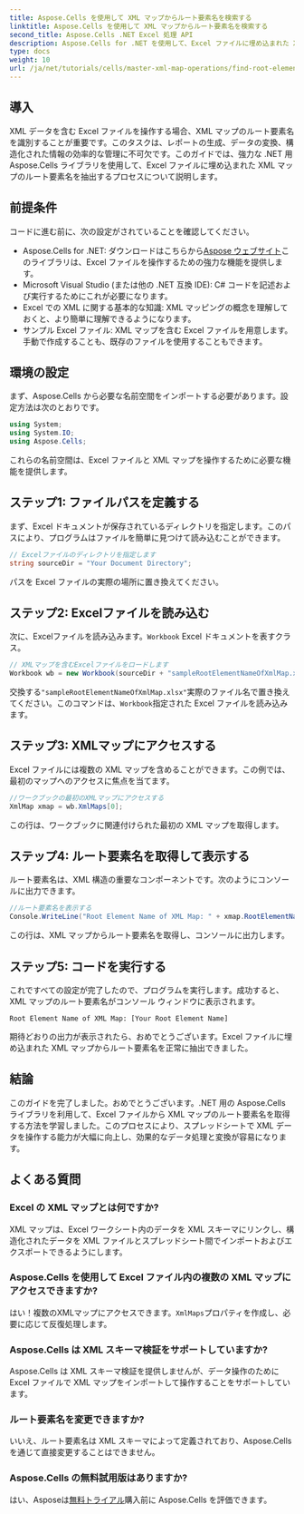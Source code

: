 ```yaml
---
title: Aspose.Cells を使用して XML マップからルート要素名を検索する
linktitle: Aspose.Cells を使用して XML マップからルート要素名を検索する
second_title: Aspose.Cells .NET Excel 処理 API
description: Aspose.Cells for .NET を使用して、Excel ファイルに埋め込まれた XML マップのルート要素名を効率的に取得する方法を説明します。このステップ バイ ステップ ガイドでは、Excel ドキュメントの読み込み手順を説明します。
type: docs
weight: 10
url: /ja/net/tutorials/cells/master-xml-map-operations/find-root-element-name-from-xml-map/
---
```

## 導入

XML データを含む Excel ファイルを操作する場合、XML マップのルート要素名を識別することが重要です。このタスクは、レポートの生成、データの変換、構造化された情報の効率的な管理に不可欠です。このガイドでは、強力な .NET 用 Aspose.Cells ライブラリを使用して、Excel ファイルに埋め込まれた XML マップのルート要素名を抽出するプロセスについて説明します。

## 前提条件

コードに進む前に、次の設定がされていることを確認してください。
- Aspose.Cells for .NET: ダウンロードはこちらから[Aspose ウェブサイト](https://releases.aspose.com/cells/net/)このライブラリは、Excel ファイルを操作するための強力な機能を提供します。
- Microsoft Visual Studio (または他の .NET 互換 IDE): C# コードを記述および実行するためにこれが必要になります。
- Excel での XML に関する基本的な知識: XML マッピングの概念を理解しておくと、より簡単に理解できるようになります。
- サンプル Excel ファイル: XML マップを含む Excel ファイルを用意します。手動で作成することも、既存のファイルを使用することもできます。

## 環境の設定
まず、Aspose.Cells から必要な名前空間をインポートする必要があります。設定方法は次のとおりです。

```csharp
using System;
using System.IO;
using Aspose.Cells;
```

これらの名前空間は、Excel ファイルと XML マップを操作するために必要な機能を提供します。

## ステップ1: ファイルパスを定義する
まず、Excel ドキュメントが保存されているディレクトリを指定します。このパスにより、プログラムはファイルを簡単に見つけて読み込むことができます。

```csharp
// Excelファイルのディレクトリを指定します
string sourceDir = "Your Document Directory";
```

パスを Excel ファイルの実際の場所に置き換えてください。

## ステップ2: Excelファイルを読み込む
次に、Excelファイルを読み込みます。`Workbook` Excel ドキュメントを表すクラス。

```csharp
// XMLマップを含むExcelファイルをロードします
Workbook wb = new Workbook(sourceDir + "sampleRootElementNameOfXmlMap.xlsx");
```

交換する`"sampleRootElementNameOfXmlMap.xlsx"`実際のファイル名で置き換えてください。このコマンドは、`Workbook`指定された Excel ファイルを読み込みます。

## ステップ3: XMLマップにアクセスする
Excel ファイルには複数の XML マップを含めることができます。この例では、最初のマップへのアクセスに焦点を当てます。

```csharp
//ワークブックの最初のXMLマップにアクセスする
XmlMap xmap = wb.XmlMaps[0];
```

この行は、ワークブックに関連付けられた最初の XML マップを取得します。

## ステップ4: ルート要素名を取得して表示する
ルート要素名は、XML 構造の重要なコンポーネントです。次のようにコンソールに出力できます。

```csharp
//ルート要素名を表示する
Console.WriteLine("Root Element Name of XML Map: " + xmap.RootElementName);
```

この行は、XML マップからルート要素名を取得し、コンソールに出力します。

## ステップ5: コードを実行する
これですべての設定が完了したので、プログラムを実行します。成功すると、XML マップのルート要素名がコンソール ウィンドウに表示されます。

```plaintext
Root Element Name of XML Map: [Your Root Element Name]
```

期待どおりの出力が表示されたら、おめでとうございます。Excel ファイルに埋め込まれた XML マップからルート要素名を正常に抽出できました。

## 結論
このガイドを完了しました。おめでとうございます。.NET 用の Aspose.Cells ライブラリを利用して、Excel ファイルから XML マップのルート要素名を取得する方法を学習しました。このプロセスにより、スプレッドシートで XML データを操作する能力が大幅に向上し、効果的なデータ処理と変換が容易になります。

## よくある質問

### Excel の XML マップとは何ですか?
XML マップは、Excel ワークシート内のデータを XML スキーマにリンクし、構造化されたデータを XML ファイルとスプレッドシート間でインポートおよびエクスポートできるようにします。

### Aspose.Cells を使用して Excel ファイル内の複数の XML マップにアクセスできますか?
はい！複数のXMLマップにアクセスできます。`XmlMaps`プロパティを作成し、必要に応じて反復処理します。

### Aspose.Cells は XML スキーマ検証をサポートしていますか?
Aspose.Cells は XML スキーマ検証を提供しませんが、データ操作のために Excel ファイルで XML マップをインポートして操作することをサポートしています。

### ルート要素名を変更できますか?
いいえ、ルート要素名は XML スキーマによって定義されており、Aspose.Cells を通じて直接変更することはできません。

### Aspose.Cells の無料試用版はありますか?
はい、Asposeは[無料トライアル](https://releases.aspose.com/)購入前に Aspose.Cells を評価できます。